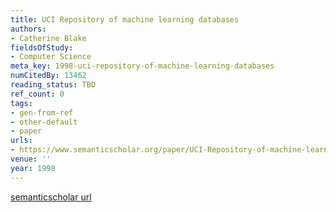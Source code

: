 ```yaml
---
title: UCI Repository of machine learning databases
authors:
- Catherine Blake
fieldsOfStudy:
- Computer Science
meta_key: 1998-uci-repository-of-machine-learning-databases
numCitedBy: 13462
reading_status: TBD
ref_count: 0
tags:
- gen-from-ref
- other-default
- paper
urls:
- https://www.semanticscholar.org/paper/UCI-Repository-of-machine-learning-databases-Blake/e068be31ded63600aea068eacd12931efd2a1029?sort=total-citations
venue: ''
year: 1998
---
```


[semanticscholar url](https://www.semanticscholar.org/paper/UCI-Repository-of-machine-learning-databases-Blake/e068be31ded63600aea068eacd12931efd2a1029?sort=total-citations)
